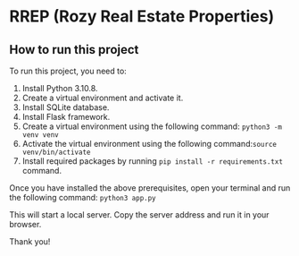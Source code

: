 # RREP (Rozy Real Estate Properties)

## How to run this project

To run this project, you need to:

1. Install Python 3.10.8.
2. Create a virtual environment and activate it.
3. Install SQLite database.
4. Install Flask framework.
5. Create a virtual environment using the following command: `python3 -m venv venv `
6. Activate the virtual environment using the following command:`source venv/bin/activate`
7. Install required packages by running `pip install -r requirements.txt` command.

Once you have installed the above prerequisites, open your terminal and run the following command: `python3 app.py`

This will start a local server. Copy the server address and run it in your browser.

Thank you!
